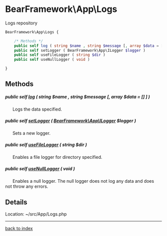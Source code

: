 # BearFramework\App\Logs

Logs repository

```php
BearFramework\App\Logs {

	/* Methods */
	public self log ( string $name , string $message [, array $data = [] ] )
	public self setLogger ( BearFramework\App\ILogger $logger )
	public self useFileLogger ( string $dir )
	public self useNullLogger ( void )

}
```

## Methods

##### public self [log](bearframework.app.logs.log.method.md) ( string $name , string $message [, array $data = [] ] )

&nbsp;&nbsp;&nbsp;&nbsp;&nbsp;&nbsp;Logs the data specified.

##### public self [setLogger](bearframework.app.logs.setlogger.method.md) ( [BearFramework\App\ILogger](bearframework.app.ilogger.class.md) $logger )

&nbsp;&nbsp;&nbsp;&nbsp;&nbsp;&nbsp;Sets a new logger.

##### public self [useFileLogger](bearframework.app.logs.usefilelogger.method.md) ( string $dir )

&nbsp;&nbsp;&nbsp;&nbsp;&nbsp;&nbsp;Enables a file logger for directory specified.

##### public self [useNullLogger](bearframework.app.logs.usenulllogger.method.md) ( void )

&nbsp;&nbsp;&nbsp;&nbsp;&nbsp;&nbsp;Enables a null logger. The null logger does not log any data and does not throw any errors.

## Details

Location: ~/src/App/Logs.php

---

[back to index](index.md)

